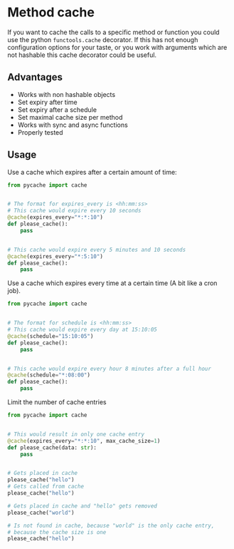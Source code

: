 # Method cache

If you want to cache the calls to a specific method or function you could use the python `functools.cache` decorator. If
this has not enough configuration options for your taste, or you work with arguments which are not hashable this cache
decorator could be useful.

## Advantages

+ Works with non hashable objects
+ Set expiry after time
+ Set expiry after a schedule
+ Set maximal cache size per method
+ Works with sync and async functions
+ Properly tested

## Usage

Use a cache which expires after a certain amount of time:

```python
from pycache import cache


# The format for expires_every is <hh:mm:ss>
# This cache would expire every 10 seconds
@cache(expires_every="*:*:10")
def please_cache():
    pass


# This cache would expire every 5 minutes and 10 seconds
@cache(expires_every="*:5:10")
def please_cache():
    pass
```

Use a cache which expires every time at a certain time (A bit like a cron job).

```python
from pycache import cache


# The format for schedule is <hh:mm:ss>
# This cache would expire every day at 15:10:05
@cache(schedule="15:10:05")
def please_cache():
    pass


# This cache would expire every hour 8 minutes after a full hour
@cache(schedule="*:08:00")
def please_cache():
    pass
```

Limit the number of cache entries

```python
from pycache import cache


# This would result in only one cache entry
@cache(expires_every="*:*:10", max_cache_size=1)
def please_cache(data: str):
    pass


# Gets placed in cache
please_cache("hello")
# Gets called from cache
please_cache("hello")

# Gets placed in cache and "hello" gets removed
please_cache("world")

# Is not found in cache, because "world" is the only cache entry, 
# because the cache size is one
please_cache("hello")
```
